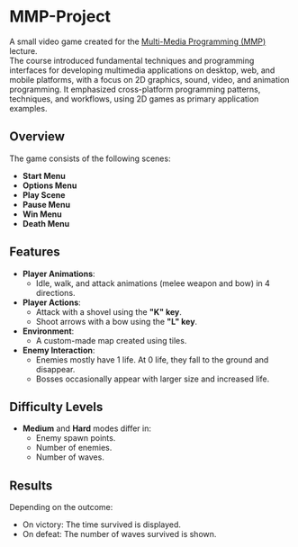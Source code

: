 # MMP-Project

A small video game created for the [Multi-Media Programming (MMP)](https://www.medien.ifi.lmu.de/lehre/ss22/mmp/) lecture.  
The course introduced fundamental techniques and programming interfaces for developing multimedia applications on desktop, web, and mobile platforms, with a focus on 2D graphics, sound, video, and animation programming. It emphasized cross-platform programming patterns, techniques, and workflows, using 2D games as primary application examples.

## Overview
The game consists of the following scenes:
- **Start Menu**
- **Options Menu**
- **Play Scene**
- **Pause Menu**
- **Win Menu**
- **Death Menu**

## Features
- **Player Animations**:
	- Idle, walk, and attack animations (melee weapon and bow) in 4 directions.
- **Player Actions**:
	- Attack with a shovel using the **"K" key**.
	- Shoot arrows with a bow using the **"L" key**.
- **Environment**:
	- A custom-made map created using tiles.
- **Enemy Interaction**:
	- Enemies mostly have 1 life. At 0 life, they fall to the ground and disappear.
	- Bosses occasionally appear with larger size and increased life.

## Difficulty Levels
- **Medium** and **Hard** modes differ in:
	- Enemy spawn points.
	- Number of enemies.
	- Number of waves.

## Results
Depending on the outcome:
- On victory: The time survived is displayed.
- On defeat: The number of waves survived is shown.
